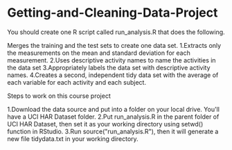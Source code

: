 # Getting-and-Cleaning-Data-Project

You should create one R script called run_analysis.R that does the following.

Merges the training and the test sets to create one data set.
1.Extracts only the measurements on the mean and standard deviation for each measurement.
2.Uses descriptive activity names to name the activities in the data set
3.Appropriately labels the data set with descriptive activity names.
4.Creates a second, independent tidy data set with the average of each variable for each activity and each subject.

Steps to work on this course project

1.Download the data source and put into a folder on your local drive. You'll have a UCI HAR Dataset folder.
2.Put run_analysis.R in the parent folder of UCI HAR Dataset, then set it as your working directory using setwd() function in RStudio.
3.Run source("run_analysis.R"), then it will generate a new file tidydata.txt in your working directory.
